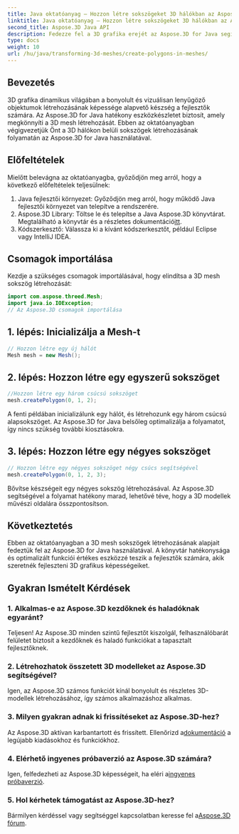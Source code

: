 ```yaml
---
title: Java oktatóanyag – Hozzon létre sokszögeket 3D hálókban az Aspose.3D segítségével
linktitle: Java oktatóanyag – Hozzon létre sokszögeket 3D hálókban az Aspose.3D segítségével
second_title: Aspose.3D Java API
description: Fedezze fel a 3D grafika erejét az Aspose.3D for Java segítségével. Lenyűgöző sokszögeket hozhat létre könnyedén. Töltse le most a zökkenőmentes fejlesztési élményért.
type: docs
weight: 10
url: /hu/java/transforming-3d-meshes/create-polygons-in-meshes/
---
```

## Bevezetés
3D grafika dinamikus világában a bonyolult és vizuálisan lenyűgöző objektumok létrehozásának képessége alapvető készség a fejlesztők számára. Az Aspose.3D for Java hatékony eszközkészletet biztosít, amely megkönnyíti a 3D mesh létrehozását. Ebben az oktatóanyagban végigvezetjük Önt a 3D hálókon belüli sokszögek létrehozásának folyamatán az Aspose.3D for Java használatával.
## Előfeltételek
Mielőtt belevágna az oktatóanyagba, győződjön meg arról, hogy a következő előfeltételek teljesülnek:
1. Java fejlesztői környezet: Győződjön meg arról, hogy működő Java fejlesztői környezet van telepítve a rendszerére.
2.  Aspose.3D Library: Töltse le és telepítse a Java Aspose.3D könyvtárat. Megtalálható a könyvtár és a részletes dokumentáció[itt](https://reference.aspose.com/3d/java/).
3. Kódszerkesztő: Válassza ki a kívánt kódszerkesztőt, például Eclipse vagy IntelliJ IDEA.
## Csomagok importálása
Kezdje a szükséges csomagok importálásával, hogy elindítsa a 3D mesh sokszög létrehozását:
```java
import com.aspose.threed.Mesh;
import java.io.IOException;
// Az Aspose.3D csomagok importálása
```
## 1. lépés: Inicializálja a Mesh-t
```java
// Hozzon létre egy új hálót
Mesh mesh = new Mesh();
```
## 2. lépés: Hozzon létre egy egyszerű sokszöget
```java
//Hozzon létre egy három csúcsú sokszöget
mesh.createPolygon(0, 1, 2);
```
A fenti példában inicializálunk egy hálót, és létrehozunk egy három csúcsú alapsokszöget. Az Aspose.3D for Java belsőleg optimalizálja a folyamatot, így nincs szükség további kiosztásokra.
## 3. lépés: Hozzon létre egy négyes sokszöget
```java
// Hozzon létre egy négyes sokszöget négy csúcs segítségével
mesh.createPolygon(0, 1, 2, 3);
```
Bővítse készségeit egy négyes sokszög létrehozásával. Az Aspose.3D segítségével a folyamat hatékony marad, lehetővé téve, hogy a 3D modellek művészi oldalára összpontosítson.
## Következtetés
Ebben az oktatóanyagban a 3D mesh sokszögek létrehozásának alapjait fedeztük fel az Aspose.3D for Java használatával. A könyvtár hatékonysága és optimalizált funkciói értékes eszközzé teszik a fejlesztők számára, akik szeretnék fejleszteni 3D grafikus képességeiket.
## Gyakran Ismételt Kérdések
### 1. Alkalmas-e az Aspose.3D kezdőknek és haladóknak egyaránt?
Teljesen! Az Aspose.3D minden szintű fejlesztőt kiszolgál, felhasználóbarát felületet biztosít a kezdőknek és haladó funkciókat a tapasztalt fejlesztőknek.
### 2. Létrehozhatok összetett 3D modelleket az Aspose.3D segítségével?
Igen, az Aspose.3D számos funkciót kínál bonyolult és részletes 3D-modellek létrehozásához, így számos alkalmazáshoz alkalmas.
### 3. Milyen gyakran adnak ki frissítéseket az Aspose.3D-hez?
 Az Aspose.3D aktívan karbantartott és frissített. Ellenőrizd a[dokumentáció](https://reference.aspose.com/3d/java/) a legújabb kiadásokhoz és funkciókhoz.
### 4. Elérhető ingyenes próbaverzió az Aspose.3D számára?
 Igen, felfedezheti az Aspose.3D képességeit, ha eléri a[ingyenes próbaverzió](https://releases.aspose.com/).
### 5. Hol kérhetek támogatást az Aspose.3D-hez?
 Bármilyen kérdéssel vagy segítséggel kapcsolatban keresse fel a[Aspose.3D fórum](https://forum.aspose.com/c/3d/18).